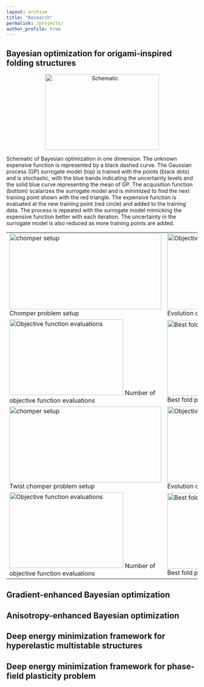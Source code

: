 ```yaml
---
layout: archive
title: "Research"
permalink: /projects/
author_profile: true
---
```


## Bayesian optimization for origami-inspired folding structures

<p align="center">
  <img src="https://Sourabh-Shende.github.io/Figures/GPBO_1D_wo_der.gif?raw=true" width="300" height="200" alt="Schematic" title="Schematic"/>
  </p>
<label>Schematic of Bayesian optimization in one dimension: The unknown expensive function is represented by a black dashed curve. The Gaussian process (GP) surrogate model (top) is trained with the points (black dots) and is stochastic, with the blue bands indicating the uncertainty levels and the solid blue curve representing the mean of GP. The acquisition function (bottom) scalarizes the surrogate model and is minimized to find the next training point shown with the red triangle. The expensive function is evaluated at the new training point (red circle) and added to the training data. The process is repeated with the surrogate model mimicking the expensive function better with each iteration. The uncertainty in the surrogate model is also reduced as more training points are added.</label>




<table class="wide">
<tr>
  <td>
     <img src="https://Sourabh-Shende.github.io/Figures/chomper_problem_setup.jpg" alt="chomper setup" title="Setup"width="400" height="200"/>
    <label>Chomper problem setup</label>
  </td>
  <td>
    <img src="https://Sourabh-Shende.github.io/Figures/4_Comparison_of_gradient_bayesian_optimal_obj_funct_18D_ts_1.jpg" alt="Objective function evolution" title="Evolution of objective function" width="300" height="200"/>
    <label>Evolution of objective function</label>
  </td>
 </tr>
<tr>
  <td>
    <img src="https://Sourabh-Shende.github.io/Figures/FE_solution_comparison_18D.jpg" alt="Objective function evaluations" title="Number of objective function evaluations" width="300" height="200"/>
    <label>Number of objective function evaluations</label>
  </td>
   <td>
    <img src="https://Sourabh-Shende.github.io/Figures/chomper_opt_design.gif" alt="Best fold pattern" title="Best fold pattern" width="300" height="200"/>
    <label>Best fold pattern</label>
  </td>
</tr>
<tr>
  <td>
     <img src="https://Sourabh-Shende.github.io/Figures/twist_chomper_setup.jpg" alt="chomper setup" title="Setup" width="400" height="200"/>
    <label>Twist chomper problem setup</label>
  </td>
  <td>
    <img src="https://Sourabh-Shende.github.io/Figures/5_Comparison_of_gradient_bayesian_optimal_obj_funct_38D_ts_5.jpg" alt="Objective function evolution" title="Evolution of objective function" width="300" height="200"/>
    <label>Evolution of objective function</label>
  </td>
   </tr>
<tr>
  <td>
    <img src="https://Sourabh-Shende.github.io/Figures/FE_solution_comparison_38D.jpg" alt="Objective function evaluations" title="Number of objective function evaluations" width="300" height="200"/>
    <label>Number of objective function evaluations</label>
  </td>
   <td>
    <img src="https://Sourabh-Shende.github.io/Figures/twist_chomper_opt_design.gif" alt="Best fold pattern" title="Best fold pattern" width="300" height="200"/>
    <label>Best fold pattern</label>
  </td>
</tr>
</table>

## Gradient-enhanced Bayesian optimization

## Anisotropy-enhanced Bayesian optimization

## Deep energy minimization framework for hyperelastic multistable structures

## Deep energy minimization framework for phase-field plasticity problem
